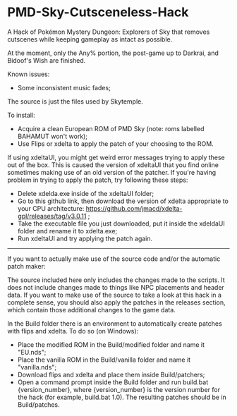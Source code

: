 # PMD-Sky-Cutsceneless-Hack

A Hack of Pokémon Mystery Dungeon: Explorers of Sky that removes cutscenes while keeping gameplay as intact as possible.

At the moment, only the Any% portion, the post-game up to Darkrai, and Bidoof's Wish are finished.

Known issues:

- Some inconsistent music fades;

The source is just the files used by Skytemple.

To install:

- Acquire a clean European ROM of PMD Sky (note: roms labelled BAHAMUT won't work);
- Use Flips or xdelta to apply the patch of your choosing to the ROM.

If using xdeltaUI, you might get weird error messages trying to apply these out of the box. This is caused the version of xdeltaUI that you find online sometimes making use of an old version of the patcher. If you're having problem in trying to apply the patch, try following these steps:

- Delete xdelda.exe inside of the xdeltaUI folder;
- Go to this github link, then download the version of xdelta appropriate to your CPU architecture: https://github.com/jmacd/xdelta-gpl/releases/tag/v3.0.11 ;
- Take the executable file you just downloaded, put it inside the xdeldaUI folder and rename it to xdelta.exe;
- Run xdeltaUI and try applying the patch again.

--------

If you want to actually make use of the source code and/or the automatic patch maker:

The source included here only includes the changes made to the scripts. It does not include changes made to things like NPC placements and header data.
If you want to make use of the source to take a look at this hack in a complete sense, you should also apply the patches in the releases section, which contain those additional changes to the game data.

In the Build folder there is an environment to automatically create patches with flips and xdelta. To do so (on Windows):
- Place the modified ROM in the Build/modified folder and name it "EU.nds";
- Place the vanilla ROM in the Build/vanilla folder and name it "vanilla.nds";
- Download flips and xdelta and place them inside Build/patchers;
- Open a command prompt inside the Build folder and run build.bat {version_number}, where {version_number} is the version number for the hack (for example, build.bat 1.0). The resulting patches should be in Build/patches.
